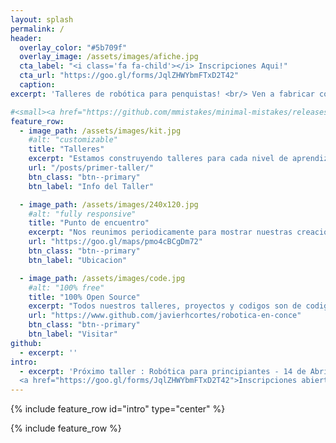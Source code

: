 ```yaml
---
layout: splash
permalink: /
header:
  overlay_color: "#5b709f"
  overlay_image: /assets/images/afiche.jpg
  cta_label: "<i class='fa fa-child'></i> Inscripciones Aqui!"
  cta_url: "https://goo.gl/forms/JqlZHWYbmFTxD2T42"
  caption:
excerpt: 'Talleres de robótica para penquistas! <br/> Ven a fabricar con nosotros tu proximo robot!'

#<small><a href="https://github.com/mmistakes/minimal-mistakes/releases/tag/4.10.1">Latest release v4.11.1</a></small><br/><br/> '
feature_row:
  - image_path: /assets/images/kit.jpg
    #alt: "customizable"
    title: "Talleres"
    excerpt: "Estamos construyendo talleres para cada nivel de aprendizaje."
    url: "/posts/primer-taller/"
    btn_class: "btn--primary"
    btn_label: "Info del Taller"

  - image_path: /assets/images/240x120.jpg
    #alt: "fully responsive"
    title: "Punto de encuentro"
    excerpt: "Nos reunimos periodicamente para mostrar nuestras creaciones!"
    url: "https://goo.gl/maps/pmo4cBCgDm72"
    btn_class: "btn--primary"
    btn_label: "Ubicacion"

  - image_path: /assets/images/code.jpg
    #alt: "100% free"
    title: "100% Open Source"
    excerpt: "Todos nuestros talleres, proyectos y codigos son de codigo libre."
    url: "https://www.github.com/javierhcortes/robotica-en-conce"
    btn_class: "btn--primary"
    btn_label: "Visitar"
github:
  - excerpt: ''
intro:
  - excerpt: 'Próximo taller : Robótica para principiantes - 14 de Abril <br /> Centro de Creación Concepcion  -
  <a href="https://goo.gl/forms/JqlZHWYbmFTxD2T42">Inscripciones abiertas </a>'
---
```


{% include feature_row id="intro" type="center" %}

{% include feature_row %}
